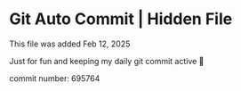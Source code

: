 # Git Auto Commit | Hidden File

This file was added Feb 12, 2025

Just for fun and keeping my daily git commit active 🤪

commit number: 695764
